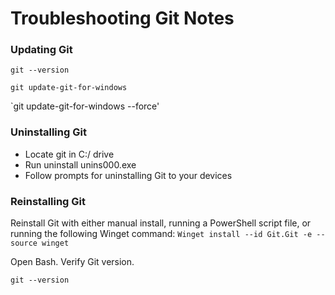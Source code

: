 # Troubleshooting Git Notes

### Updating Git
`git --version`

`git update-git-for-windows`

`git update-git-for-windows --force'

### Uninstalling Git
- Locate git in C:/ drive
- Run uninstall unins000.exe
- Follow prompts for uninstalling Git to your devices

### Reinstalling Git
Reinstall Git with either manual install, running a PowerShell script file, or running the following Winget command:
`Winget install --id Git.Git -e --source winget`

Open Bash.
Verify Git version.

`git --version`
